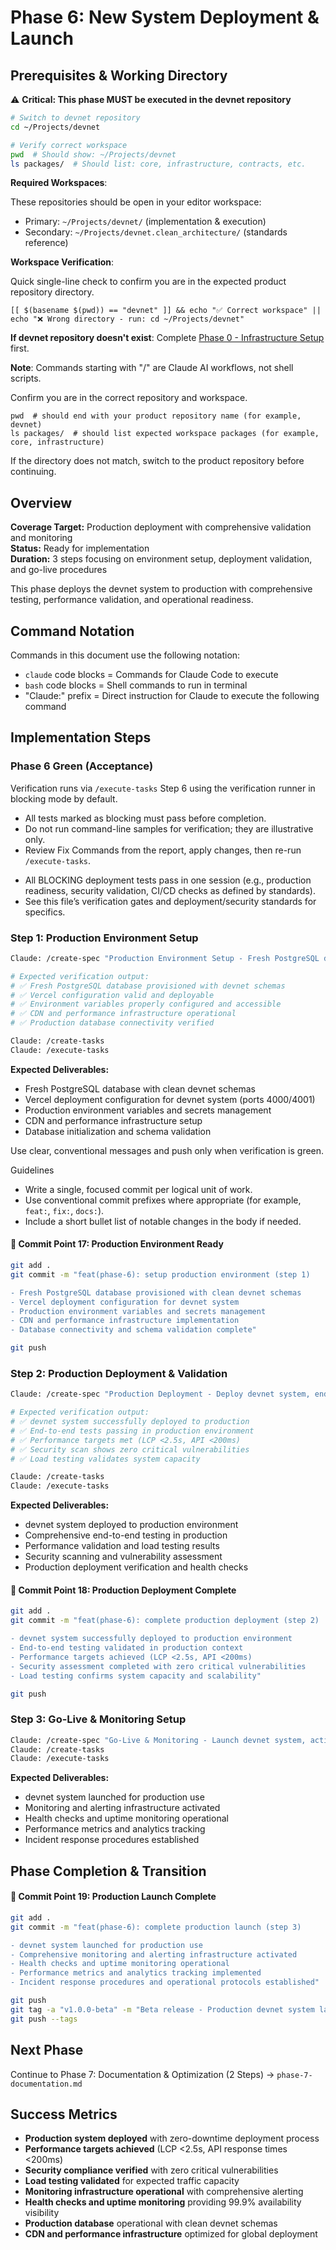 # Phase 6: New System Deployment & Launch

## Prerequisites & Working Directory

⚠️ **Critical: This phase MUST be executed in the devnet repository**

```bash
# Switch to devnet repository
cd ~/Projects/devnet

# Verify correct workspace
pwd  # Should show: ~/Projects/devnet
ls packages/  # Should list: core, infrastructure, contracts, etc.
```

**Required Workspaces**:
<!-- @include-from: docs/EngineeringOS/dsl/includes/common-snippets.md#required-workspaces, hash: 4a5914590c5e5cc7097eeddfa7da51d7d275f34f0d38e78be17a0d77e9f94b00 -->
These repositories should be open in your editor workspace:

- Primary: `~/Projects/devnet/` (implementation & execution)
- Secondary: `~/Projects/devnet.clean_architecture/` (standards reference)
<!-- @end-include -->

**Workspace Verification**:
<!-- @include-from: docs/EngineeringOS/dsl/includes/common-snippets.md#workspace-quick-check, hash: c549c84e03c8d6b6b773e27a8636f8ede1379adcbca9858e32ffc6c27889aed8 -->
Quick single-line check to confirm you are in the expected product repository directory.

```
[[ $(basename $(pwd)) == "devnet" ]] && echo "✅ Correct workspace" || echo "❌ Wrong directory - run: cd ~/Projects/devnet"
```
<!-- @end-include -->

**If devnet repository doesn't exist**: Complete [Phase 0 - Infrastructure Setup](phase-0-infrastructure.md) first.

**Note**: Commands starting with "/" are Claude AI workflows, not shell scripts.

<!-- @include-from: docs/EngineeringOS/dsl/includes/common-snippets.md#workspace-checks, hash: 8cd810c9f2cfa00bdaa2c1eefd57680455604a990bf8eca80aaba27204124793 -->
Confirm you are in the correct repository and workspace.

```
pwd  # should end with your product repository name (for example, devnet)
ls packages/  # should list expected workspace packages (for example, core, infrastructure)
```

If the directory does not match, switch to the product repository before continuing.
<!-- @end-include -->

## Overview

<!-- phase-summary: anchor=overview; keep concise and current -->
**Coverage Target:** Production deployment with comprehensive validation and monitoring  
**Status:** Ready for implementation  
**Duration:** 3 steps focusing on environment setup, deployment validation, and go-live procedures  

This phase deploys the devnet system to production with comprehensive testing, performance validation, and operational readiness.

## Command Notation

Commands in this document use the following notation:
- `claude` code blocks = Commands for Claude Code to execute
- `bash` code blocks = Shell commands to run in terminal  
- "Claude:" prefix = Direct instruction for Claude to execute the following command

## Implementation Steps

### Phase 6 Green (Acceptance)

<!-- @include-from: docs/EngineeringOS/dsl/includes/common-snippets.md#verification-note, hash: 06a507e35e5f387b62627da1e7ca81c98750250cc34d9b736e56238630d35fc0 -->
Verification runs via `/execute-tasks` Step 6 using the verification runner in blocking mode by default.
- All tests marked as blocking must pass before completion.
- Do not run command-line samples for verification; they are illustrative only.
- Review Fix Commands from the report, apply changes, then re-run `/execute-tasks`.
<!-- @end-include -->

  - All BLOCKING deployment tests pass in one session (e.g., production readiness, security validation, CI/CD checks as defined by standards).
  - See this file’s verification gates and deployment/security standards for specifics.

### Step 1: Production Environment Setup

```bash
Claude: /create-spec "Production Environment Setup - Fresh PostgreSQL database provisioning, Vercel deployment configuration, environment setup, and performance infrastructure with verification of production readiness"

# Expected verification output:
# ✅ Fresh PostgreSQL database provisioned with devnet schemas
# ✅ Vercel configuration valid and deployable
# ✅ Environment variables properly configured and accessible
# ✅ CDN and performance infrastructure operational
# ✅ Production database connectivity verified

Claude: /create-tasks
Claude: /execute-tasks
```

**Expected Deliverables:**
- Fresh PostgreSQL database with clean devnet schemas
- Vercel deployment configuration for devnet system (ports 4000/4001)
- Production environment variables and secrets management
- CDN and performance infrastructure setup
- Database initialization and schema validation

<!-- @include-from: docs/EngineeringOS/dsl/includes/common-snippets.md#commit-rules, hash: c04caa4894227bee0454c55860bc68bd15be12d504f0a978a58b37d49dbfbe30 -->
Use clear, conventional messages and push only when verification is green.

Guidelines
- Write a single, focused commit per logical unit of work.
- Use conventional commit prefixes where appropriate (for example, `feat:`, `fix:`, `docs:`).
- Include a short bullet list of notable changes in the body if needed.
<!-- @end-include -->

#### 🔄 Commit Point 17: Production Environment Ready
```bash
git add .
git commit -m "feat(phase-6): setup production environment (step 1)

- Fresh PostgreSQL database provisioned with clean devnet schemas
- Vercel deployment configuration for devnet system
- Production environment variables and secrets management
- CDN and performance infrastructure implementation
- Database connectivity and schema validation complete"

git push
```

### Step 2: Production Deployment & Validation

```bash
Claude: /create-spec "Production Deployment - Deploy devnet system, end-to-end testing, performance validation, and security assessment with verification of production deployment success"

# Expected verification output:
# ✅ devnet system successfully deployed to production
# ✅ End-to-end tests passing in production environment
# ✅ Performance targets met (LCP <2.5s, API <200ms)
# ✅ Security scan shows zero critical vulnerabilities
# ✅ Load testing validates system capacity

Claude: /create-tasks
Claude: /execute-tasks
```

**Expected Deliverables:**
- devnet system deployed to production environment
- Comprehensive end-to-end testing in production
- Performance validation and load testing results
- Security scanning and vulnerability assessment
- Production deployment verification and health checks

#### 🔄 Commit Point 18: Production Deployment Complete
```bash
git add .
git commit -m "feat(phase-6): complete production deployment (step 2)

- devnet system successfully deployed to production environment
- End-to-end testing validated in production context
- Performance targets achieved (LCP <2.5s, API <200ms)
- Security assessment completed with zero critical vulnerabilities
- Load testing confirms system capacity and scalability"

git push
```

### Step 3: Go-Live & Monitoring Setup

```bash
Claude: /create-spec "Go-Live & Monitoring - Launch devnet system, activate monitoring infrastructure, implement alerting, and establish operational procedures"
Claude: /create-tasks
Claude: /execute-tasks
```

**Expected Deliverables:**
- devnet system launched for production use
- Monitoring and alerting infrastructure activated
- Health checks and uptime monitoring operational
- Performance metrics and analytics tracking
- Incident response procedures established

## Phase Completion & Transition

#### 🔄 Commit Point 19: Production Launch Complete
```bash
git add .
git commit -m "feat(phase-6): complete production launch (step 3)

- devnet system launched for production use
- Comprehensive monitoring and alerting infrastructure activated
- Health checks and uptime monitoring operational
- Performance metrics and analytics tracking implemented
- Incident response procedures and operational protocols established"

git push
git tag -a "v1.0.0-beta" -m "Beta release - Production devnet system launched"
git push --tags
```

## Next Phase
Continue to Phase 7: Documentation & Optimization (2 Steps) → `phase-7-documentation.md`

## Success Metrics
- **Production system deployed** with zero-downtime deployment process
- **Performance targets achieved** (LCP <2.5s, API response times <200ms)
- **Security compliance verified** with zero critical vulnerabilities
- **Load testing validated** for expected traffic capacity
- **Monitoring infrastructure operational** with comprehensive alerting
- **Health checks and uptime monitoring** providing 99.9% availability visibility
- **Production database** operational with clean devnet schemas
- **CDN and performance infrastructure** optimized for global deployment
